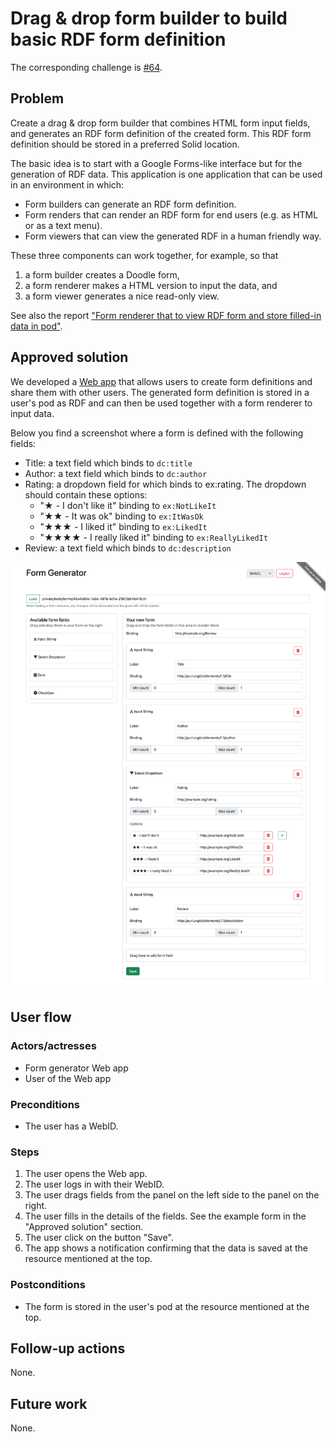 # Drag & drop form builder to build basic RDF form definition

The corresponding challenge is [#64](https://github.com/SolidLabResearch/Challenges/issues/64).

## Problem
Create a drag & drop form builder that combines HTML form input fields, and 
generates an RDF form definition of the created form. 
This RDF form definition should be stored in a preferred Solid location.

The basic idea is to start with a Google Forms-like interface but for the generation of RDF data. 
This application is one application that can be used in an environment in which:

- Form builders can generate an RDF form definition.
- Form renders that can render an RDF form for end users (e.g. as HTML or as a text menu).
- Form viewers that can view the generated RDF in a human friendly way.

These three components can work together, for example, so that 

1. a form builder creates a Doodle form, 
2. a form renderer makes a HTML version to input the data, and 
3. a form viewer generates a nice read-only view.

See also the report ["Form renderer that to view RDF form and store filled-in data in pod"](./form-renderer-to-view-form-store-data.md).

## Approved solution
We developed a [Web app](https://github.com/smessie/FormGenerator) 
that allows users to create form definitions and share them with other users. 
The generated form definition is stored in a user's pod as RDF and 
can then be used together with a form renderer to input data.

Below you find a screenshot where a form is defined with the following fields:

- Title: a text field which binds to `dc:title`
- Author: a text field which binds to `dc:author`
- Rating: a dropdown field for which binds to ex:rating. The dropdown should contain these options:
  - "★ - I don't like it" binding to `ex:NotLikeIt`
  - "★★ - It was ok" binding to `ex:ItWasOk`
  - "★★★ - I liked it" binding to `ex:LikedIt`
  - "★★★★ - I really liked it" binding to `ex:ReallyLikedIt`
- Review: a text field which binds to `dc:description`

![Screenshot of form-generator with 3 text fields and one dropdown field](./img/from-generator.png)

## User flow

<!--
Describe a concrete user flow with the approved solution.
Complete the following sections:
-->

### Actors/actresses

- Form generator Web app
- User of the Web app

### Preconditions

- The user has a WebID.

### Steps

1. The user opens the Web app.
2. The user logs in with their WebID.
3. The user drags fields from the panel on the left side to the panel on the right.
4. The user fills in the details of the fields. See the example form in the "Approved solution" section.
5. The user click on the button "Save".
6. The app shows a notification confirming that the data is saved at the resource mentioned at the top.

### Postconditions

- The form is stored in the user's pod at the resource mentioned at the top.

## Follow-up actions

None.

## Future work

None.